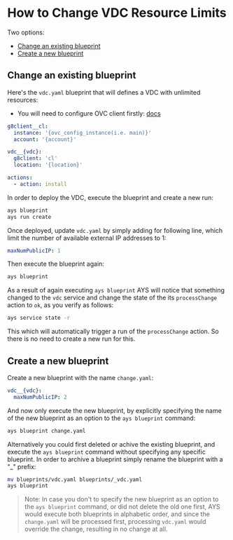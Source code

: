 # How to Change VDC Resource Limits

Two options:
- [Change an existing blueprint](change-an-existing-blueprint)
- [Create a new blueprint](create-a-new-blueprint)


## Change an existing blueprint

Here's the `vdc.yaml` blueprint that will defines a VDC with unlimited resources:
* You will need to configure OVC client firstly: [docs](https://github.com/openvcloud/ays_templates/blob/master/docs/OVC_Client/README.md)
```yaml
g8client__cl:
  instance: '{ovc_config_instance(i.e. main)}'
  account: '{account}'

vdc__{vdc}:
  g8client: 'cl'
  location: '{location}'

actions:
  - action: install
```

In order to deploy the VDC, execute the blueprint and create a new run:
```bash
ays blueprint
ays run create
```

Once deployed, update `vdc.yaml` by simply adding for following line, which limit the number of available external IP addresses to 1:
```yaml
maxNumPublicIP: 1
```

Then execute the blueprint again:
```bash
ays blueprint
```

As a result of again executing `ays blueprint` AYS will notice that something changed to the `vdc` service and change the state of the its `processChange` action to `ok`, as you verify as follows:
```bash
ays service state -r
```

This which will automatically trigger a run of the `processChange` action. So there is no need to create a new run for this.


## Create a new blueprint

Create a new blueprint with the name `change.yaml`:

```yaml
vdc__{vdc}:
  maxNumPublicIP: 2
```

And now only execute the new blueprint, by explicitly specifying the name of the new blueprint as an option to the `ays blueprint` command:
```bash
ays blueprint change.yaml
```

Alternatively you could first deleted or achive the existing blueprint, and execute the `ays blueprint` command without specifying any specific blueprint. In order to archive a blueprint simply rename the blueprint with a "\_" prefix:
```bash
mv blueprints/vdc.yaml blueprints/_vdc.yaml
ays blueprint
```

> Note: In case you don't to specify the new blueprint as an option to the `ays blueprint` command, or did not delete the old one first, AYS would execute both blueprints in alphabetic order, and since the `change.yaml` will be processed first, processing `vdc.yaml` would override the change, resulting in no change at all.
